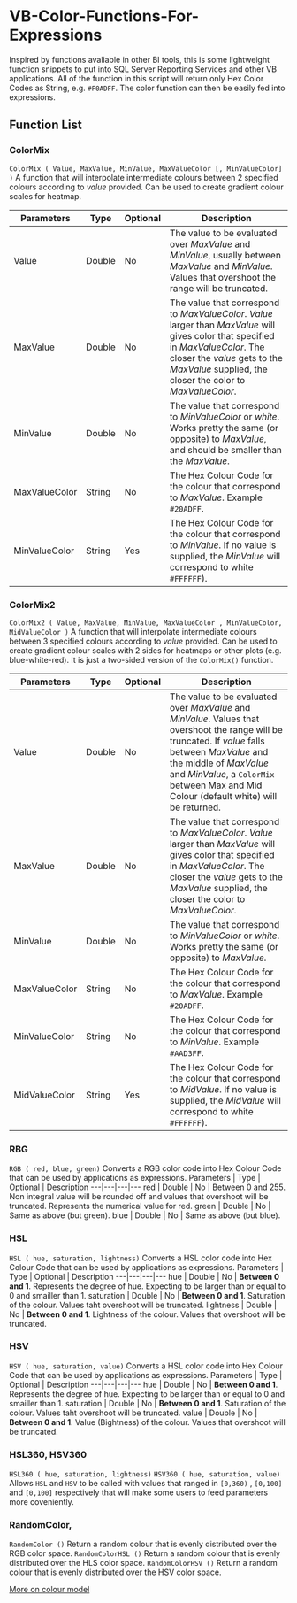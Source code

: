 # VB-Color-Functions-For-Expressions
Inspired by functions avaliable in other BI tools, this is some lightweight function snippets to put into SQL Server Reporting Services and other VB applications. All of the function in this script will return only Hex Color Codes as String, e.g. `#F0ADFF`. The color function can then be easily fed into expressions.

## Function List
### ColorMix
`ColorMix ( Value, MaxValue, MinValue, MaxValueColor [, MinValueColor] )`
A function that will interpolate intermediate colours between 2 specified colours according to _value_ provided. Can be used to create gradient colour scales for heatmap. 

Parameters | Type | Optional | Description
---|---|---|---
Value | Double | No | The value to be evaluated over _MaxValue_ and _MinValue_, usually between _MaxValue_ and _MinValue_. Values that overshoot the range will be truncated.
MaxValue | Double | No | The value that correspond to _MaxValueColor_. _Value_ larger than _MaxValue_ will gives color that specified in _MaxValueColor_. The closer the _value_ gets to the _MaxValue_ supplied, the closer the color to _MaxValueColor_.
MinValue | Double | No | The value that correspond to _MinValueColor_ or *white*. Works pretty the same (or opposite) to _MaxValue_, and should be smaller than the _MaxValue_.
MaxValueColor  | String | No | The Hex Colour Code for the colour that correspond to _MaxValue_. Example `#20ADFF`.
MinValueColor  | String | Yes |  The Hex Colour Code for the colour that correspond to _MinValue_. If no value is supplied, the _MinValue_ will correspond to white `#FFFFFF`).

### ColorMix2
`ColorMix2 ( Value, MaxValue, MinValue, MaxValueColor , MinValueColor, MidValueColor )`
A function that will interpolate intermediate colours between 3 specified colours according to _value_ provided. Can be used to create gradient colour scales with 2 sides for heatmaps or other plots (e.g. blue-white-red). It is just a two-sided version of the `ColorMix()` function. 

Parameters | Type | Optional | Description
---|---|---|---
Value | Double | No | The value to be evaluated over _MaxValue_ and _MinValue_. Values that overshoot the range will be truncated. If _value_ falls between _MaxValue_ and the middle of _MaxValue_ and _MinValue_, a `ColorMix` between Max and Mid Colour (default white) will be returned.
MaxValue | Double | No | The value that correspond to _MaxValueColor_. _Value_ larger than _MaxValue_ will gives color that specified in _MaxValueColor_. The closer the _value_ gets to the _MaxValue_ supplied, the closer the color to _MaxValueColor_.
MinValue | Double | No | The value that correspond to _MinValueColor_ or *white*. Works pretty the same (or opposite) to _MaxValue_.
MaxValueColor  | String | No | The Hex Colour Code for the colour that correspond to _MaxValue_. Example `#20ADFF`.
MinValueColor  | String | No |  The Hex Colour Code for the colour that correspond to _MinValue_. Example `#AAD3FF`.
MidValueColor  | String | Yes |  The Hex Colour Code for the colour that correspond to _MidValue_. If no value is supplied, the _MidValue_ will correspond to white `#FFFFFF`).

### RBG
`RGB ( red, blue, green)`
Converts a RGB color code into Hex Colour Code that can be used by applications as expressions.
Parameters | Type | Optional | Description
---|---|---|---
red | Double | No | Between 0 and 255. Non integral value will be rounded off and values that overshoot will be truncated. Represents the numerical value for red.
green | Double | No | Same as above (but green).
blue | Double | No | Same as above (but blue).

### HSL
`HSL ( hue, saturation, lightness)`
Converts a HSL color code into Hex Colour Code that can be used by applications as expressions.
Parameters | Type | Optional | Description
---|---|---|---
hue | Double | No | **Between 0 and 1**. Represents the degree of hue. Expecting to be larger than or equal to 0 and smailler than 1. 
saturation | Double | No | **Between 0 and 1**. Saturation of the colour. Values taht overshoot will be truncated.
lightness | Double | No | **Between 0 and 1**. Lightness of the colour. Values that overshoot will be truncated.

### HSV
`HSV ( hue, saturation, value)`
Converts a HSL color code into Hex Colour Code that can be used by applications as expressions.
Parameters | Type | Optional | Description
---|---|---|---
hue | Double | No | **Between 0 and 1**. Represents the degree of hue. Expecting to be larger than or equal to 0 and smailler than 1. 
saturation | Double | No | **Between 0 and 1**. Saturation of the colour. Values taht overshoot will be truncated.
value | Double | No | **Between 0 and 1**. Value (Bightness) of the colour. Values that overshoot will be truncated.

### HSL360, HSV360
`HSL360 ( hue, saturation, lightness)`
`HSV360 ( hue, saturation, value)`
Allows `HSL` and `HSV` to be called with values that ranged in `[0,360)` , `[0,100]` and  `[0,100]` respectively that will make some users to feed parameters more coveniently.

### RandomColor, 
`RandomColor ()`
Return a random colour that is evenly distributed over the RGB color space.
`RandomColorHSL ()`
Return a random colour that is evenly distributed over the HLS color space.
`RandomColorHSV ()`
Return a random colour that is evenly distributed over the HSV color space.

[More on colour model](https://en.wikipedia.org/wiki/Color_model)
